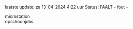 laatste update: 
za 13-04-2024  4:22   uur 
Status: FAALT - fout - 
<div class="service R">microstation</div><div class="service R">opschoonjobs</div>